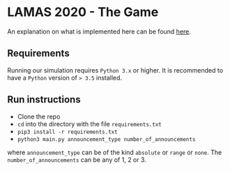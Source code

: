 # LAMAS 2020 - The Game

An explanation on what is implemented here can be found [here](https://lamas-2020.web.app/).

## Requirements
Running our simulation requires ```Python 3.x``` or higher. It is recommended to have a ```Python``` version of ```> 3.5``` installed.

## Run instructions
- Clone the repo
- ```cd``` into the directory with the file ```requirements.txt```
- ```pip3 install -r requirements.txt```
- ```python3 main.py announcement_type number_of_announcements```

where ```announcement_type``` can be of the kind ```absolute``` or ```range``` or ```none```. The ```number_of_announcements``` can be any of 1, 2 or 3.
